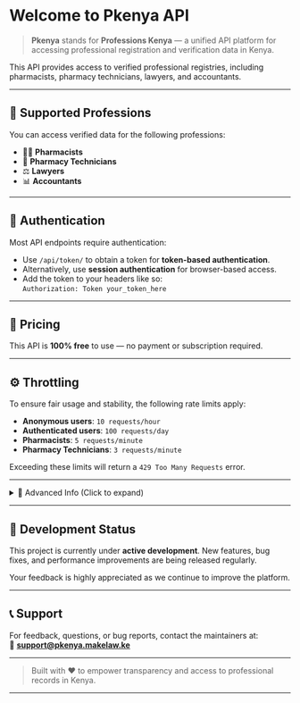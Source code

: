 # Welcome to Pkenya API

> **Pkenya** stands for **Professions Kenya** — a unified API platform for accessing professional registration and verification data in Kenya.

This API provides access to verified professional registries, including pharmacists, pharmacy technicians, lawyers, and accountants.

---

## 🧾 Supported Professions

You can access verified data for the following professions:

- 👩‍⚕️ **Pharmacists**
- 💊 **Pharmacy Technicians**
- ⚖️ **Lawyers**
- 📊 **Accountants**

---

## 🔐 Authentication

Most API endpoints require authentication:

- Use `/api/token/` to obtain a token for **token-based authentication**.
- Alternatively, use **session authentication** for browser-based access.
- Add the token to your headers like so:  
  `Authorization: Token your_token_here`

---

## 💸 Pricing

This API is **100% free** to use — no payment or subscription required.

---

## ⚙️ Throttling

To ensure fair usage and stability, the following rate limits apply:

- **Anonymous users**: `10 requests/hour`
- **Authenticated users**: `100 requests/day`
- **Pharmacists**: `5 requests/minute`
- **Pharmacy Technicians**: `3 requests/minute`

Exceeding these limits will return a `429 Too Many Requests` error.

---

<details>
  <summary>📘 Advanced Info (Click to expand)</summary>

- All data is paginated — use `?page=` to navigate.
- Filtering and search are supported via `?search=`, `?ordering=`, and more.
- Schema documentation is available at `/api/schema/`.
- You can embed or integrate the API via OpenAPI 3 tools.

</details>

---

## 🚧 Development Status

This project is currently under **active development**. New features, bug fixes, and performance improvements are being released regularly.

Your feedback is highly appreciated as we continue to improve the platform.

---

## 📞 Support

For feedback, questions, or bug reports, contact the maintainers at:  
📧 **[support@pkenya.makelaw.ke](mailto:dantemilimo@gmail.com)**

---

> Built with ❤️ to empower transparency and access to professional records in Kenya.

---
